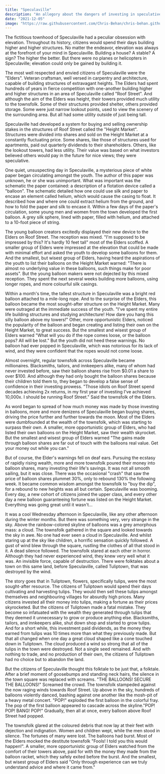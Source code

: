 ```yaml
---
title: "Speculaville"
description: "An allegory about the dangers of investing in speculative assets."
date: "2021-12-05"
image: "https://raw.githubusercontent.com/Chris-Behan/chris-behan.github.io/master/public/images/town.jpg"
---
```

The fictitious townhood of Speculaville had a peculiar obsession with elevation. Throughout its history, citizens would spend their days building higher and higher structures. No matter the endeavor, elevation was always at the forefront of your mind in Speculaville. Building a house? A stable? A sign? The higher the better. But there were no planes or helicopters in Speculaville; elevation could only be gained by building it.

The most well respected and envied citizens of Speculaville were the "Elders". Veteran craftsman, well versed in carpentry and architecture, capable of building structures of extravagant heights. The Elders had spent hundreds of years in fierce competition with one-another building higher and higher structures in an area of Speculaville called "Roof Street". And although the aim of the Elders was height, their towers provided much utility to the townsfolk. Some of their structures provided shelter, others provided storage. Some were just narrow lookout points, used to view the scenery of the surrounding area. But all had some utility outside of just being tall.

Speculaville had developed a system for buying and selling ownership stakes in the structures of Roof Street called the "Height Market". Structures were divided into shares and sold on the Height Market at a constantly fluctuating price. Some shares, like those of structures used for apartments, paid out quarterly dividends to their shareholders. Others, like the lookout towers, had less utility. Their value was based on what investors believed others would pay in the future for nice views; they were speculative.

One quiet, unsuspecting day in Speculaville, a mysterious piece of white paper began circulating amongst the youth. The author of this paper was unknown, he or she was unimportant. What was important was the schematic the paper contained: a description of a flotation device called a "balloon". The schematic detailed how one could use silk and paper to encase an element called helium, which would cause the casing to float. It described how and where one could extract helium from the ground, and how to fold the paper and silk to encase it. Within a few days of the paper's circulation, some young men and women from the town developed the first balloon. A grey silk sphere, lined with paper, filled with helium, and attached to a 10-foot piece of string.

The young balloon creators excitedly displayed their new device to the Elders on Roof Street. The reception was mixed. "I'm supposed to be impressed by this? It's hardly 10 feet tall" most of the Elders scoffed. A smaller group of Elders were impressed at the elevation that could be made with minimal effort and asked the youth to develop some balloons for them. And the smallest, but wisest group of Elders, having heard the aspirations of the youth to list their balloons on the Height Market warned: "There is almost no underlying value in these balloons, such things make for poor assets". But the young balloon makers were not dejected by this mixed reception. They spent the next several weeks building more balloons, using longer ropes, and more colourful silk casings.

Within a month's time, the tallest structure in Speculaville was a bright red balloon attached to a mile-long rope. And to the surprise of the Elders, this balloon became the most sought-after structure on the Height Market. Many were outraged at the immediate success of the youth. "I've spent my entire life building structures and studying architecture! How dare you hang this silly balloon above my towers!" Other, more opportunistic Elders, noticed the popularity of the balloon and began creating and listing their own on the Height Market, to great success. But the smallest and wisest group of Elders warned "What will you do if the rope comes loose, or the balloon pops? All will be lost." But the youth did not heed these warnings. No balloon had ever popped in Speculaville, which was notorious for its lack of wind, and they were confident that the ropes would not come loose.

Almost overnight, regular townsfolk across Speculaville became millionaires. Blacksmiths, tailors, and innkeepers alike, many of whom had never invested before, saw their balloon shares rise from \$0.01 a share to over \$100. And although they had only bought the balloon shares because their children told them to, they began to develop a false sense of confidence in their investing prowess. "Those idiots on Roof Street spend decades achieving 2x returns, in my first year of investing I've achieved 10,000x. I should be running Roof Street." Said the townsfolk of the Elders. 

As word began to spread of how much money was made by those investing in balloons, more and more denizens of Speculaville began buying shares, driving the price further and further towards the moon. Most of the Elders were dumbfounded at the wealth of the townsfolk, which was starting to surpass their own. A smaller, more opportunistic group of Elders, who had listed their own balloons on the Height Market, saw their wealth skyrocket. But the smallest and wisest group of Elders warned "The gains made through balloon shares are far out of touch with the balloons real value. Get your money out while you can."

But of course, the Elder's warnings fell on deaf ears. Pursuing the ecstasy of rapidly rising wealth, more and more townsfolk poured their money into balloon shares, many investing their life's savings. It was not all smooth sailing, but it was close. There was the occasional "crash" that saw the price of balloon shares plummet 30%, only to rebound 130% the following week. It became common wisdom amongst the townsfolk to "buy the dip", for a rebound to new heights was all but certain. Speculaville was booming. Every day, a new cohort of citizens joined the upper class, and every other day a new balloon guaranteeing fortune was listed on the Height Market. Everything was going great until it wasn't...

It was a cool Wednesday afternoon in Speculaville, like any other afternoon during the winter months. But there was something very, very strange in the sky. Above the rainbow-colored skyline of balloons was a grey amorphous mass: a cloud. The townsfolk gathered in the square and looked towards the sky in awe. No one had ever seen a cloud in Speculaville. And whilst staring up at the sky like children, a horrific sensation quickly followed. A gust of wind blew through the square, rustling the clothes of all that stood in it. A dead silence followed. The townsfolk stared at each other in horror. Although they had never experienced wind, they knew very well what it was. An invisible force, capable of destruction. There were folktales about a town on this same land, before Speculaville, called Tuliptown, that was destroyed by the wind.

The story goes that in Tuliptown, flowers, specifically tulips, were the most sought-after resource. The citizens of Tuliptown would spend their days cultivating and harvesting tulips. They would then sell these tulips amongst themselves and neighbouring villages for absurdly high prices. Many citizens invested all their money into tulips, making a fortune as their prices skyrocketed. But the citizens of Tuliptown made a fatal mistake. They become so infatuated with the wealth they generated through tulips that they deemed it unnecessary to grow or produce anything else. Blacksmiths, tailors, and innkeepers alike, shut down shop and started to grow tulips. And for a short while, this investment paid dividends, as the money they earned from tulips was 10 times more than what they previously made. But that all changed when one day a great cloud shaped like a cone touched down in Tuliptown. The cloud produced a wind so strong that all of the tulips in the town were destroyed. Not a single seed remained. And with nothing to trade, and no production of their own, the citizens of Tuliptown had no choice but to abandon the land.

But the citizens of Speculaville thought this folktale to be just that, a folktale. After a brief moment of goosebumps and standing neck hairs, the silence in the town square was replaced with screams. "THE BALLOONS! SECURE THE BALLOONS!" Screamed the crowd. The townsfolk stampeded against the now raging winds towards Roof Street. Up above in the sky, hundreds of balloons violently danced, bashing against one another like the mosh-pit of a heavy metal concert. "POP!" exploded the first balloon in the colorful fray. The pop of the first balloon appeared to cascade across the skyline."POP! POP! BANG! POP!" Gradually, then all at once, every balloon above Roof Street had popped.

The townsfolk glared at the coloured debris that now lay at their feet with dejection and indignation. Women and children wept, while the men stood in silence. The fortunes of many were lost. The balloons had burst. Most of the Elders mocked the destitute townsfolk "Fools! I told you this would happen!". A smaller, more opportunistic group of Elders watched from the comfort of their towers above, paid for with the money they made from the balloon racket, which they safely exited before the burst. And the smallest, but wisest group of Elders said "Only through experience can we truly understand advice and where it came from."